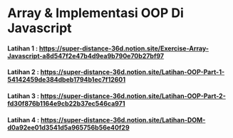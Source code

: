 # Array & Implementasi OOP Di Javascript

#### Latihan 1 : https://super-distance-36d.notion.site/Exercise-Array-Javascript-a8d547f2e47b4d9ea9b790e70b27bf97
#### Latihan 2 : https://super-distance-36d.notion.site/Latihan-OOP-Part-1-54142459de384dbeb1794b1ec7f12601
#### Latihan 3 : https://super-distance-36d.notion.site/Latihan-OOP-Part-2-fd30f876b1164e9cb22b37ec546ca971
#### Latihan 4 : https://super-distance-36d.notion.site/Latihan-DOM-d0a92ee01d3541d5a965756b56e40f29

